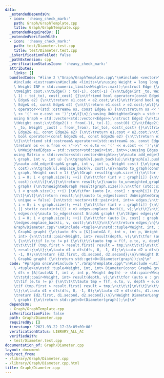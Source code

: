 ```yaml
---
data:
  _extendedDependsOn:
  - icon: ':heavy_check_mark:'
    path: Graph/GraphTemplate.cpp
    title: Graph/GraphTemplate.cpp
  _extendedRequiredBy: []
  _extendedVerifiedWith:
  - icon: ':heavy_check_mark:'
    path: test/Diameter.test.cpp
    title: test/Diameter.test.cpp
  _isVerificationFailed: false
  _pathExtension: cpp
  _verificationStatusIcon: ':heavy_check_mark:'
  attributes:
    links: []
  bundledCode: "#line 2 \"Graph/GraphTemplate.cpp\"\n#include <vector>\n#include <utility>\n\
    #include <iostream>\n#include <limits>\n\nusing Weight = long long;\nconstexpr\
    \ Weight INF = std::numeric_limits<Weight>::max();\nstruct Edge {\n\tint to;\n\
    \tWeight cost;\n\tEdge() : to(-1), cost(-1) {}\n\tEdge(int _to, Weight _cost =\
    \ 1) : to(_to), cost(_cost) {}\n\tfriend bool operator<(const Edge& e1, const\
    \ Edge& e2) {\n\t\treturn e1.cost < e2.cost;\n\t}\n\tfriend bool operator>(const\
    \ Edge& e1, const Edge& e2) {\n\t\treturn e1.cost > e2.cost;\n\t}\n\tfriend std::ostream&\
    \ operator<<(std::ostream& os, const Edge& e) {\n\t\treturn os << \"->\" << e.to\
    \ << '(' << e.cost << ')';\n\t}\n};\nusing UnWeightedGraph = std::vector<std::vector<int>>;\n\
    using Graph = std::vector<std::vector<Edge>>;\nstruct Edge2 {\n\tint from, to;\n\
    \tWeight cost;\n\tEdge2() : from(-1), to(-1), cost(0) {}\n\tEdge2(int _from, int\
    \ _to, Weight _cost) : from(_from), to(_to), cost(_cost) {}\n\tfriend bool operator<(const\
    \ Edge2& e1, const Edge2& e2) {\n\t\treturn e1.cost < e2.cost;\n\t}\n\tfriend\
    \ bool operator>(const Edge2& e1, const Edge2& e2) {\n\t\treturn e1.cost > e2.cost;\n\
    \t}\n\tfriend std::ostream& operator<<(std::ostream& os, const Edge2& e) {\n\t\
    \treturn os << e.from << \"->\" << e.to << '(' << e.cost << ')';\n\t}\n};\nusing\
    \ UnWeightedEdges = std::vector<std::pair<int, int>>;\nusing Edges = std::vector<Edge2>;\n\
    using Matrix = std::vector<std::vector<Weight>>;\n\nauto add_edge(UnWeightedGraph&\
    \ graph, int v, int u) {\n\tgraph[v].push_back(u);\n\tgraph[u].push_back(v);\n\
    }\nauto add_edge(Graph& graph, int v, int u, Weight cost) {\n\tgraph[v].emplace_back(u,\
    \ cost);\n\tgraph[u].emplace_back(v, cost);\n}\nauto to_graph(const UnWeightedGraph&\
    \ graph, Weight cost = 1) {\n\tGraph result(graph.size());\n\tfor (std::size_t\
    \ i = 0; i < graph.size(); ++i) {\n\t\tfor (int v : graph[i]) {\n\t\t\tresult[i].emplace_back(v,\
    \ cost);\n\t\t}\n\t}\n\treturn result;\n}\nauto to_unweighted_graph(const Graph&\
    \ graph) {\n\tUnWeightedGraph result(graph.size());\n\tfor (std::size_t i = 0;\
    \ i < graph.size(); ++i) {\n\t\tfor (auto [v, cost] : graph[i]) {\n\t\t\tresult[i].push_back(v);\n\
    \t\t}\n\t}\n\treturn result;\n}\nauto to_edges(const UnWeightedGraph& graph, bool\
    \ unique = false) {\n\tstd::vector<std::pair<int, int>> edges;\n\tfor (std::size_t\
    \ i = 0; i < graph.size(); ++i) {\n\t\tfor (int v : graph[i]) {\n\t\t\tif (!unique\
    \ || static_cast<int>(i) < v) edges.emplace_back(i, v);\n\t\t}\n\t}\n\treturn\
    \ edges;\n}\nauto to_edges(const Graph& graph) {\n\tEdges edges;\n\tfor (std::size_t\
    \ i = 0; i < graph.size(); ++i) {\n\t\tfor (auto [v, cost] : graph[i]) {\n\t\t\
    \tedges.emplace_back(i, v, cost);\n\t\t}\n\t}\n\treturn edges;\n}\n#line 4 \"\
    Graph/Diameter.cpp\"\n#include <tuple>\n\nstd::tuple<Weight, int, int> Diameter(const\
    \ Graph& graph) {\n\tauto dfs = [&](auto&& f, int v, int p, Weight depth) -> std::pair<Weight,\
    \ int> {\n\t\tstd::pair<Weight, int> result(depth, v);\n\t\tfor (auto e : graph[v])\
    \ {\n\t\t\tif (e.to != p) {\n\t\t\t\tauto tmp = f(f, e.to, v, depth + e.cost);\n\
    \t\t\t\tif (tmp.first > result.first) result = tmp;\n\t\t\t}\n\t\t}\n\t\treturn\
    \ result;\n\t};\n\tauto d1 = dfs(dfs, 0, -1, 0);\n\tauto d2 = dfs(dfs, d1.second,\
    \ -1, 0);\n\treturn {d2.first, d1.second, d2.second};\n}\nWeight DiameterLength(const\
    \ Graph& graph) {\n\treturn std::get<0>(Diameter(graph));\n}\n"
  code: "#pragma once\n#include \"./GraphTemplate.cpp\"\n#include <utility>\n#include\
    \ <tuple>\n\nstd::tuple<Weight, int, int> Diameter(const Graph& graph) {\n\tauto\
    \ dfs = [&](auto&& f, int v, int p, Weight depth) -> std::pair<Weight, int> {\n\
    \t\tstd::pair<Weight, int> result(depth, v);\n\t\tfor (auto e : graph[v]) {\n\t\
    \t\tif (e.to != p) {\n\t\t\t\tauto tmp = f(f, e.to, v, depth + e.cost);\n\t\t\t\
    \tif (tmp.first > result.first) result = tmp;\n\t\t\t}\n\t\t}\n\t\treturn result;\n\
    \t};\n\tauto d1 = dfs(dfs, 0, -1, 0);\n\tauto d2 = dfs(dfs, d1.second, -1, 0);\n\
    \treturn {d2.first, d1.second, d2.second};\n}\nWeight DiameterLength(const Graph&\
    \ graph) {\n\treturn std::get<0>(Diameter(graph));\n}\n"
  dependsOn:
  - Graph/GraphTemplate.cpp
  isVerificationFile: false
  path: Graph/Diameter.cpp
  requiredBy: []
  timestamp: '2021-03-22 17:28:05+09:00'
  verificationStatus: LIBRARY_ALL_AC
  verifiedWith:
  - test/Diameter.test.cpp
documentation_of: Graph/Diameter.cpp
layout: document
redirect_from:
- /library/Graph/Diameter.cpp
- /library/Graph/Diameter.cpp.html
title: Graph/Diameter.cpp
---
```

